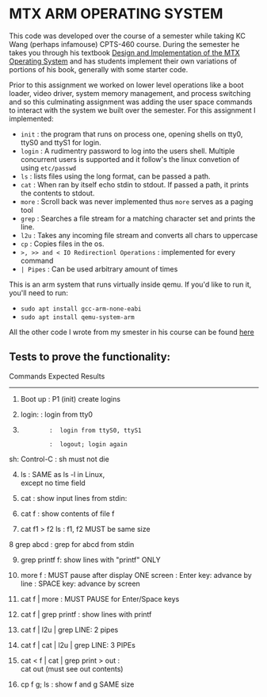 
# MTX ARM OPERATING SYSTEM

This code was developed over the course of a semester while taking KC Wang (perhaps infamouse) CPTS-460 course. During the semester he takes you through his textbook [Design and Implementation of the MTX Operating System](https://link.springer.com/book/10.1007/978-3-319-17575-1) and has students implement their own variations of portions of his book, generally with some starter code. 

Prior to this assignment we worked on lower level operations like a boot loader, video driver, system memory management, and process switching and so this culminating assignment was adding the user space commands to interact with the system we built over the semester. For this assignment I implemented:

- `init` : the program that runs on process one, opening shells on tty0, ttyS0 and ttyS1 for login.
- `login` : A rudimentry password to log into the users shell. Multiple concurrent users is supported and it follow's the linux convetion of using `etc/passwd`
- `ls` : lists files using the long format, can be passed a path. 
- `cat` : When ran by itself echo stdin to stdout. If passed a path, it prints the contents to stdout.
- `more` : Scroll back was never implemented thus `more` serves as a paging tool 
- `grep` : Searches a file stream for a matching character set and prints the line. 
- `l2u` : Takes any incoming file stream and converts all chars to uppercase
- `cp` : Copies files in the os. 
- `>, >> and < IO Redirectionl Operations` : implemented for every command
- `| Pipes` : Can be used arbitrary amount of times  

This is an arm system that runs virtually inside qemu. If you'd like to run it, you'll need to run:
- `sudo apt install gcc-arm-none-eabi`
- `sudo apt install qemu-system-arm`


All the other code I wrote from my smester in his course can be found [here](https://github.com/SilasStokes/cpts-460-operating-systems)


## Tests to prove the functionality:

 Commands             Expected Results                 
-------------    --------------------------------    
1. Boot up     :  P1 (init) create logins         

2. login:      :  login from tty0                 

3.             :  login from ttyS0, ttyS1          

               :  logout; login again              

sh: Control-C  :  sh must not die                  

4. ls          :  SAME as ls -l in Linux,          
                  except no time field  
5. cat         : show input lines from stdin:     

6. cat f       : show contents of file f          

7. cat f1 > f2 
   ls          : f1, f2 MUST be same size         

8  grep abcd    :  grep for abcd from stdin

9. grep printf f: show lines with "printf" ONLY   

10. more f      : MUST pause after display ONE screen
                : Enter key: advance by line 
                : SPACE key: advance by screen    

11. cat f | more : MUST PAUSE for Enter/Space keys


12. cat f | grep printf : show lines with printf  


13. cat f | l2u | grep LINE:  2 pipes         


14. cat f | cat | l2u | grep LINE: 3 PIPEs 

15. cat < f | cat | grep print > out :    
    cat out (must see out contents)       

16. cp f g; ls :   show f and g SAME size  


